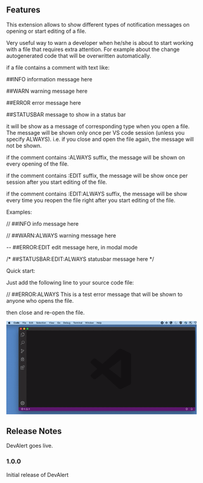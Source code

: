 ## Features

This extension allows to show different types of notification messages on opening or start editing of a file.

Very useful way to warn a developer when he/she is about to start working with a file that requires extra attention. For example about the change autogenerated code 
that will be overwritten automatically.

if a file contains a comment with text like:

##INFO information message here

##WARN warning message here

##ERROR error message here
 
##STATUSBAR message to show in a status bar

it will be show as a message of corresponding type when you open a file. The message will be shown only once per VS code session (unless you specify ALWAYS).
i.e. if you close and open the file again, the message will not be shown.

if the comment contains :ALWAYS suffix, the message will be shown on every opening of the file.

if the comment contains :EDIT suffix, the message will be show once per session after you start editing of the file.

if the comment contains :EDIT:ALWAYS suffix, the message will be show every time you reopen the file right after you start editing of the file.

Examples:

// ##INFO info message here

// ##WARN:ALWAYS warning message here

-- ##ERROR:EDIT edit message here, in modal mode

/* ##STATUSBAR:EDIT:ALWAYS statusbar message here */

Quick start:

Just add the following line to your source code file:

// ##ERROR:ALWAYS This is a test error message that will be shown to anyone who opens the file.

then close and re-open the file.

![demo of the extension work](https://raw.githubusercontent.com/Eugene-BB/DevAlert/master/images/sst.gif)

## Release Notes

DevAlert goes live.

### 1.0.0

Initial release of DevAlert
